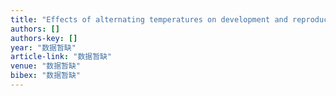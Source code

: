 ```yaml
---
title: "Effects of alternating temperatures on development and reproduction of the armyworm, Mythimna separata (Walker)"
authors: []
authors-key: []
year: "数据暂缺"
article-link: "数据暂缺"
venue: "数据暂缺"
bibex: "数据暂缺"
---
```

